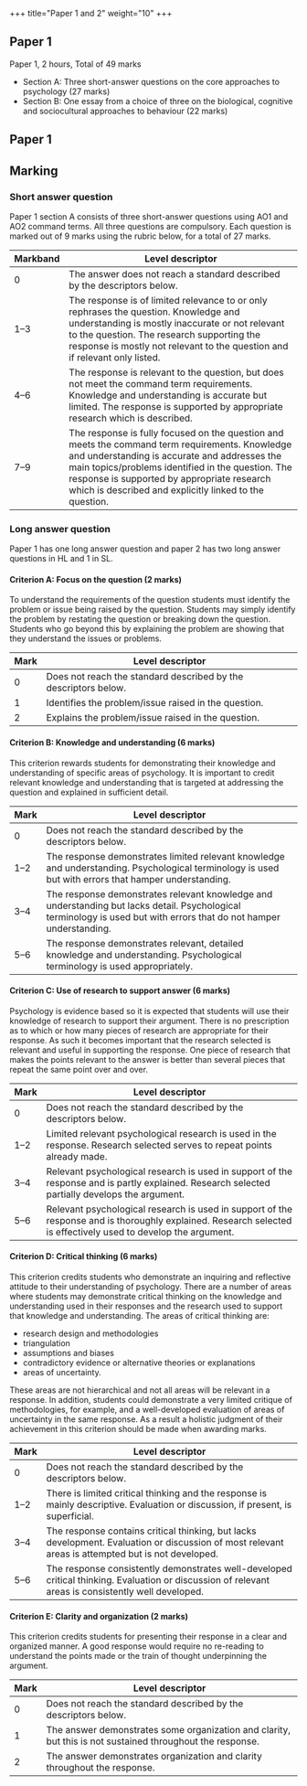 +++
title="Paper 1 and 2"
weight="10"
+++


## Paper 1
Paper 1, 2 hours, Total of 49 marks

- Section A: Three short-answer questions on the core approaches to psychology (27 marks)
- Section B: One essay from a choice of three on the biological, cognitive and sociocultural approaches to behaviour (22 marks)

## Paper 1

## Marking

### Short answer question
Paper 1 section A consists of three short-answer questions using AO1 and AO2 command terms. All three questions are compulsory. Each question is marked out of 9 marks using the rubric below, for a total of 27 marks.

Markband | Level descriptor
---------| ----------------
0 |The answer does not reach a standard described by the descriptors below.
1–3 |The response is of limited relevance to or only rephrases the question. Knowledge and understanding is mostly inaccurate or not relevant to the question. The research supporting the response is mostly not relevant to the question and if relevant only listed.
4–6 | The response is relevant to the question, but does not meet the command term requirements. Knowledge and understanding is accurate but limited. The response is supported by appropriate research which is described.
7–9 |The response is fully focused on the question and meets the command term requirements. Knowledge and understanding is accurate and addresses the main topics/problems identified in the question. The response is supported by appropriate research which is described and explicitly linked to the question.

### Long answer question
Paper 1 has one long answer question and paper 2 has two long answer questions in HL and 1 in SL.

#### Criterion A: Focus on the question (2 marks)
To understand the requirements of the question students must identify the problem or issue being raised by the question. Students may simply identify the problem by restating the question or breaking down the question. Students who go beyond this by explaining the problem are showing that they understand the issues or problems.

Mark | Level descriptor
-----| --------------
0 | Does not reach the standard described by the descriptors below.
1 | Identifies the problem/issue raised in the question.
2 | Explains the problem/issue raised in the question.

#### Criterion B: Knowledge and understanding (6 marks)
This criterion rewards students for demonstrating their knowledge and understanding of specific areas of psychology. It is important to credit relevant knowledge and understanding that is targeted at addressing the question and explained in sufficient detail.

Mark | Level descriptor
-----| --------------
0 |Does not reach the standard described by the descriptors below.
1–2 | The response demonstrates limited relevant knowledge and understanding. Psychological terminology is used but with errors that hamper understanding.
3–4 | The response demonstrates relevant knowledge and understanding but lacks detail. Psychological terminology is used but with errors that do not hamper understanding. 
5–6 | The response demonstrates relevant, detailed knowledge and understanding. Psychological terminology is used appropriately.

#### Criterion C: Use of research to support answer (6 marks)
Psychology is evidence based so it is expected that students will use their knowledge of research to support their argument. There is no prescription as to which or how many pieces of research are appropriate for their response. As such it becomes important that the research selected is relevant and useful in supporting the response. One piece of research that makes the points relevant to the answer is better than several pieces that repeat the same point over and over.

Mark | Level descriptor
-----| --------------
0 | Does not reach the standard described by the descriptors below.
1–2 | Limited relevant psychological research is used in the response. Research selected serves to repeat points already made.
3–4 | Relevant psychological research is used in support of the response and is partly explained. Research selected partially develops the argument.
5–6 | Relevant psychological research is used in support of the response and is thoroughly explained. Research selected is effectively used to develop the argument.

#### Criterion D: Critical thinking (6 marks)
This criterion credits students who demonstrate an inquiring and reflective attitude to their understanding of psychology. There are a number of areas where students may demonstrate critical thinking on the knowledge and understanding used in their responses and the research used to support that knowledge and understanding. The areas of critical thinking are:

- research design and methodologies
- triangulation
- assumptions and biases
- contradictory evidence or alternative theories or explanations
- areas of uncertainty.

These areas are not hierarchical and not all areas will be relevant in a response. In addition, students could demonstrate a very limited critique of methodologies, for example, and a well-developed evaluation of areas of uncertainty in the same response. As a result a holistic judgment of their achievement in this criterion should be made when awarding marks.

Mark | Level descriptor
-----| --------------
0 | Does not reach the standard described by the descriptors below.
1–2 | There is limited critical thinking and the response is mainly descriptive. Evaluation or discussion, if present, is superficial.
3–4 | The response contains critical thinking, but lacks development. Evaluation or discussion of most relevant areas is attempted but is not developed.
5–6 | The response consistently demonstrates well-developed critical thinking. Evaluation or discussion of relevant areas is consistently well developed. 

#### Criterion E: Clarity and organization (2 marks)
This criterion credits students for presenting their response in a clear and organized manner. A good response would require no re-reading to understand the points made or the train of thought underpinning the argument.

Mark | Level descriptor
-----| --------------
0 | Does not reach the standard described by the descriptors below.
1 | The answer demonstrates some organization and clarity, but this is not sustained throughout the response.
2 | The answer demonstrates organization and clarity throughout the response.